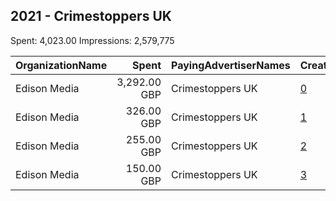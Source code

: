 ## 2021 - Crimestoppers UK 
Spent: 4,023.00
Impressions: 2,579,775

|OrganizationName|Spent|PayingAdvertiserNames|CreativeUrls|Impressions|Genders|AgeBrackets|CountryCodes|BillingAddresses|CandidateBallotInformation|
|:---|---:|:---|:---|---:|:---|:---|:---|:---|:---|
|Edison Media|3,292.00 GBP|Crimestoppers UK|[0](https://www.snap.com/political-ads/asset/e9c50d9a9355849c834171d39e6e898b3ac6ba047af7ded785c4880fab216cc2?mediaType=mp4)|2,153,391|||united kingdom|GB||
|Edison Media|326.00 GBP|Crimestoppers UK|[1](https://www.snap.com/political-ads/asset/937c31e15b56b31fca612ce9d21f44ab28a268b20f775a731afb6a3ee8c92024?mediaType=mp4)|185,907||15+|united kingdom|GB||
|Edison Media|255.00 GBP|Crimestoppers UK|[2](https://www.snap.com/political-ads/asset/852261354cbe0d8c562bfbdc6131d1df9ad1db020a897e537b81f603dec8e413?mediaType=mp4)|151,305||15+|united kingdom|GB||
|Edison Media|150.00 GBP|Crimestoppers UK|[3](https://www.snap.com/political-ads/asset/eb39d56c1f07f373a5bdebf8f38fab5f6a168500e8f1bce386f946ddb421c320?mediaType=mp4)|89,172||15+|united kingdom|GB||
